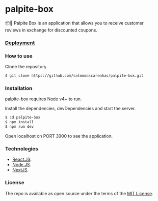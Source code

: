 # palpite-box
📦💭 Palpite Box is an application that allows you to receive customer reviews in exchange for discounted coupons.

### [Deployment](https://palpite-box-59hxt5y5f.vercel.app/)

### How to use

Clone the repository.

```sh
$ git clone https://github.com/salmomascarenhas/palpite-box.git
```

### Installation
palpite-box requires [Node](https://nodejs.org/en/) v4+ to run.

Install the dependencies, devDependencies and start the server.

```sh
$ cd palpite-box
$ npm install
$ npm run dev
```

Open localhost on PORT 3000 to see the application.

### Technologies

- [React.JS](https://reactjs.org).
- [Node.JS](https://nodejs.org/).
- [NextJS](https://nextjs.org/).

 
 ### License

The repo is available as open source under the terms of the [MIT License](http://opensource.org/licenses/MIT).
